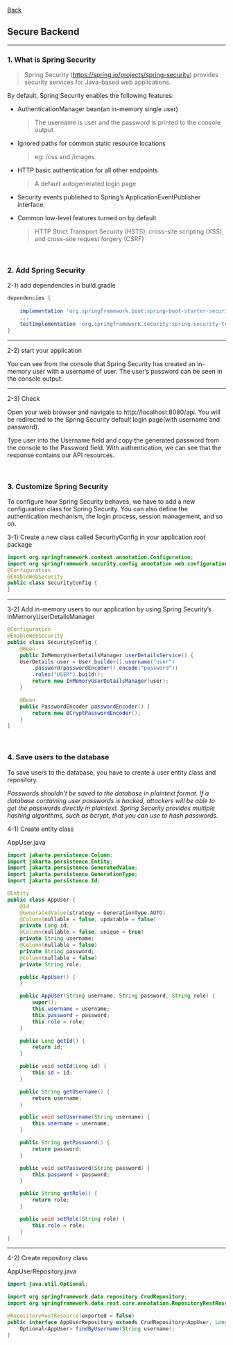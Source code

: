 [Back](README.md)

## Secure Backend

<hr>


### 1. What is Spring Security

> Spring Security (https://spring.io/projects/spring-security) provides security services for Java-based web applications.

By default, Spring Security enables the following features:
    

- AuthenticationManager bean(an in-memory single user)
    > The username is user and the password is printed to the console output

- Ignored paths for common static resource locations
    > eg: /css and /images

- HTTP basic authentication for all other endpoints
    > A default autogenerated login page

- Security events published to Spring’s ApplicationEventPublisher interface

- Common low-level features turned on by default
    > HTTP Strict Transport Security (HSTS), cross-site scripting (XSS), and cross-site request forgery (CSRF)

&nbsp;

### 2. Add Spring Security

2-1) add dependencies in build.gradle

```groovy
dependencies {
	...
	implementation 'org.springframework.boot:spring-boot-starter-security'
	...
	testImplementation 'org.springframework.security:spring-security-test'
}
```

<hr>

2-2) start your application

You can see from the console that Spring Security has created an in-memory user with a username of user. The user’s password can be seen in the console output.

<hr>

2-3) Check


Open your web browser and navigate to http://localhost:8080/api. You will be redirected to the Spring Security default login page(with username and password).

Type user into the Username field and copy the generated password from the console to the Password field. With authentication, we can see that the response contains our API resources.

&nbsp;

### 3. Customize Spring Security

To configure how Spring Security behaves, we have to add a new configuration class for Spring Security. You can also define the authentication mechanism, the login 
process, session management, and so on.

3-1) Create a new class called SecurityConfig in your application root package

```java
import org.springframework.context.annotation.Configuration;
import org.springframework.security.config.annotation.web.configuration.EnableWebSecurity;
@Configuration
@EnableWebSecurity
public class SecurityConfig {
}
```

<hr>

3-2) Add in-memory users to our application by using Spring Security’s 
InMemoryUserDetailsManager

```java
@Configuration
@EnableWebSecurity
public class SecurityConfig {
	@Bean
	public InMemoryUserDetailsManager userDetailsService() {
	UserDetails user = User.builder().username("user")
		.password(passwordEncoder().encode("password"))
		.roles("USER").build();
		return new InMemoryUserDetailsManager(user);
	}

	@Bean
	public PasswordEncoder passwordEncoder() {
		return new BCryptPasswordEncoder();
	}
}
```

&nbsp;

### 4. Save users to the database

To save users to the database, you have to create a user entity class and repository.

_Passwords shouldn’t be saved to the database in plaintext format. If a database containing user passwords is hacked, attackers will be able to get the passwords directly in plaintext. Spring Security provides multiple hashing algorithms, such as bcrypt, that you can use to hash passwords._

4-1) Create entity class

AppUser.java
```java
import jakarta.persistence.Column;
import jakarta.persistence.Entity;
import jakarta.persistence.GeneratedValue;
import jakarta.persistence.GenerationType;
import jakarta.persistence.Id;

@Entity
public class AppUser {
	@Id
	@GeneratedValue(strategy = GenerationType.AUTO)
	@Column(nullable = false, updatable = false)
	private Long id;
	@Column(nullable = false, unique = true)
	private String username;
	@Column(nullable = false)
	private String password;
	@Column(nullable = false)
	private String role;

	public AppUser() {
	}

	public AppUser(String username, String password, String role) {
		super();
		this.username = username;
		this.password = password;
		this.role = role;
	}

	public Long getId() {
		return id;
	}

	public void setId(Long id) {
		this.id = id;
	}

	public String getUsername() {
		return username;
	}

	public void setUsername(String username) {
		this.username = username;
	}

	public String getPassword() {
		return password;
	}

	public void setPassword(String password) {
		this.password = password;
	}

	public String getRole() {
		return role;
	}

	public void setRole(String role) {
		this.role = role;
	}
}
```

<hr>

4-2) Create repository class

AppUserRepository.java
```java
import java.util.Optional;

import org.springframework.data.repository.CrudRepository;
import org.springframework.data.rest.core.annotation.RepositoryRestResource;

@RepositoryRestResource(exported = false)
public interface AppUserRepository extends CrudRepository<AppUser, Long> {
	Optional<AppUser> findByUsername(String username);
}
```
